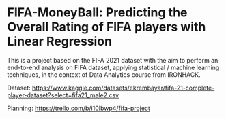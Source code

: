 # FIFA-MoneyBall: Predicting the Overall Rating of FIFA players with Linear Regression

This is a project based on the FIFA 2021 dataset with the aim to perform an end-to-end analysis on FIFA dataset, applying statistical / machine learning techniques, in the context of Data Analytics course from IRONHACK.


Dataset: https://www.kaggle.com/datasets/ekrembayar/fifa-21-complete-player-dataset?select=fifa21_male2.csv

Planning: https://trello.com/b/i10Ibwp4/fifa-project

